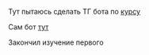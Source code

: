 Тут пытаюсь сделать ТГ бота по [курсу](https://www.youtube.com/watch?v=73OsSlsuhFY&list=PLFAQFisfyqlWDwouVTUztKX2wUjYQ4T3l) 

Сам бот [тут](https://github.com/JustSkiv/read-adviser-bot/tree/lessons)


Закончил изучение первого
 
